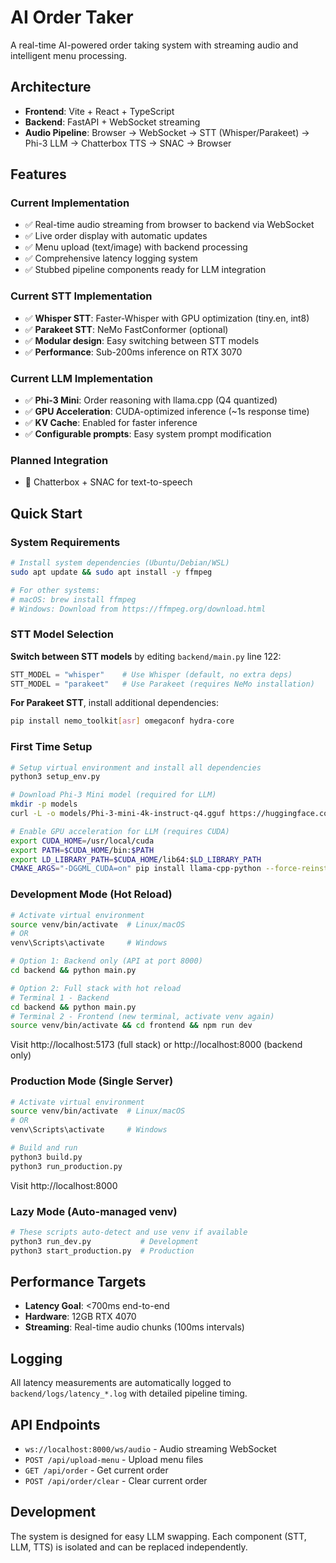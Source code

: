 # AI Order Taker

A real-time AI-powered order taking system with streaming audio and intelligent menu processing.

## Architecture

- **Frontend**: Vite + React + TypeScript
- **Backend**: FastAPI + WebSocket streaming
- **Audio Pipeline**: Browser → WebSocket → STT (Whisper/Parakeet) → Phi-3 LLM → Chatterbox TTS → SNAC → Browser

## Features

### Current Implementation
- ✅ Real-time audio streaming from browser to backend via WebSocket
- ✅ Live order display with automatic updates
- ✅ Menu upload (text/image) with backend processing
- ✅ Comprehensive latency logging system
- ✅ Stubbed pipeline components ready for LLM integration

### Current STT Implementation
- ✅ **Whisper STT**: Faster-Whisper with GPU optimization (tiny.en, int8)
- ✅ **Parakeet STT**: NeMo FastConformer (optional)
- ✅ **Modular design**: Easy switching between STT models
- ✅ **Performance**: Sub-200ms inference on RTX 3070

### Current LLM Implementation
- ✅ **Phi-3 Mini**: Order reasoning with llama.cpp (Q4 quantized)
- ✅ **GPU Acceleration**: CUDA-optimized inference (~1s response time)
- ✅ **KV Cache**: Enabled for faster inference
- ✅ **Configurable prompts**: Easy system prompt modification

### Planned Integration  
- 🔄 Chatterbox + SNAC for text-to-speech

## Quick Start

### System Requirements
```bash
# Install system dependencies (Ubuntu/Debian/WSL)
sudo apt update && sudo apt install -y ffmpeg

# For other systems:
# macOS: brew install ffmpeg
# Windows: Download from https://ffmpeg.org/download.html
```

### STT Model Selection
**Switch between STT models** by editing `backend/main.py` line 122:
```python
STT_MODEL = "whisper"    # Use Whisper (default, no extra deps)
STT_MODEL = "parakeet"   # Use Parakeet (requires NeMo installation)
```

**For Parakeet STT**, install additional dependencies:
```bash
pip install nemo_toolkit[asr] omegaconf hydra-core
```

### First Time Setup
```bash
# Setup virtual environment and install all dependencies
python3 setup_env.py

# Download Phi-3 Mini model (required for LLM)
mkdir -p models
curl -L -o models/Phi-3-mini-4k-instruct-q4.gguf https://huggingface.co/microsoft/Phi-3-mini-4k-instruct-gguf/resolve/main/Phi-3-mini-4k-instruct-q4.gguf

# Enable GPU acceleration for LLM (requires CUDA)
export CUDA_HOME=/usr/local/cuda
export PATH=$CUDA_HOME/bin:$PATH 
export LD_LIBRARY_PATH=$CUDA_HOME/lib64:$LD_LIBRARY_PATH
CMAKE_ARGS="-DGGML_CUDA=on" pip install llama-cpp-python --force-reinstall --no-cache-dir
```

### Development Mode (Hot Reload)
```bash
# Activate virtual environment
source venv/bin/activate  # Linux/macOS
# OR
venv\Scripts\activate     # Windows

# Option 1: Backend only (API at port 8000)
cd backend && python main.py

# Option 2: Full stack with hot reload
# Terminal 1 - Backend
cd backend && python main.py
# Terminal 2 - Frontend (new terminal, activate venv again)
source venv/bin/activate && cd frontend && npm run dev
```
Visit http://localhost:5173 (full stack) or http://localhost:8000 (backend only)

### Production Mode (Single Server)
```bash
# Activate virtual environment
source venv/bin/activate  # Linux/macOS
# OR  
venv\Scripts\activate     # Windows

# Build and run
python3 build.py
python3 run_production.py
```
Visit http://localhost:8000

### Lazy Mode (Auto-managed venv)
```bash
# These scripts auto-detect and use venv if available
python3 run_dev.py           # Development
python3 start_production.py  # Production
```

## Performance Targets

- **Latency Goal**: <700ms end-to-end
- **Hardware**: 12GB RTX 4070
- **Streaming**: Real-time audio chunks (100ms intervals)

## Logging

All latency measurements are automatically logged to `backend/logs/latency_*.log` with detailed pipeline timing.

## API Endpoints

- `ws://localhost:8000/ws/audio` - Audio streaming WebSocket
- `POST /api/upload-menu` - Upload menu files
- `GET /api/order` - Get current order
- `POST /api/order/clear` - Clear current order

## Development

The system is designed for easy LLM swapping. Each component (STT, LLM, TTS) is isolated and can be replaced independently.